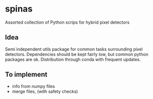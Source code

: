 # spinas
Assorted collection of Python scrips for hybrid pixel detectors



## Idea 

Semi independent utils package for common tasks surrounding pixel detectors. Dependencies should be kept fairly low, but common python packages are ok. Distribution through conda with frequent updates.  

## To implement 

* info from numpy files
* merge files, (with safety checks)
